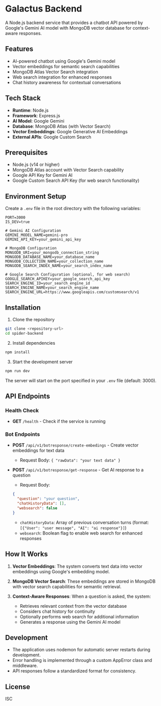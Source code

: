 # Galactus Backend

A Node.js backend service that provides a chatbot API powered by Google's Gemini AI model with MongoDB vector database for context-aware responses.

## Features

- AI-powered chatbot using Google's Gemini model
- Vector embeddings for semantic search capabilities
- MongoDB Atlas Vector Search integration
- Web search integration for enhanced responses
- Chat history awareness for contextual conversations

## Tech Stack

- **Runtime**: Node.js
- **Framework**: Express.js
- **AI Model**: Google Gemini
- **Database**: MongoDB Atlas (with Vector Search)
- **Vector Embeddings**: Google Generative AI Embeddings
- **External APIs**: Google Custom Search

## Prerequisites

- Node.js (v14 or higher)
- MongoDB Atlas account with Vector Search capability
- Google API Key for Gemini AI
- Google Custom Search API Key (for web search functionality)

## Environment Setup

Create a `.env` file in the root directory with the following variables:

```
PORT=3000
IS_DEV=true

# Gemini AI Configuration
GEMINI_MODEL_NAME=gemini-pro
GEMINI_API_KEY=your_gemini_api_key

# MongoDB Configuration
MONGODB_URI=your_mongodb_connection_string
MONGODB_DATABASE_NAME=your_database_name
MONGODB_COLLECTION_NAME=your_collection_name
MONGODB_SEARCH_INDEX_NAME=your_search_index_name

# Google Search Configuration (optional, for web search)
GOOGLE_SEARCH_APIKEY=your_google_search_api_key
SEARCH_ENGINE_ID=your_search_engine_id
SEARCH_ENGINE_NAME=your_search_engine_name
SEARCH_ENGINE_URL=https://www.googleapis.com/customsearch/v1
```

## Installation

1. Clone the repository

```bash
git clone <repository-url>
cd spider-backend
```

2. Install dependencies

```bash
npm install
```

3. Start the development server

```bash
npm run dev
```

The server will start on the port specified in your `.env` file (default: 3000).

## API Endpoints

### Health Check
- **GET** `/health` - Check if the service is running

### Bot Endpoints
- **POST** `/api/v1/botresponse/create-embedings` - Create vector embeddings for text data
  - Request Body: `{ "rawData": "your text data" }`

- **POST** `/api/v1/botresponse/get-response` - Get AI response to a question
  - Request Body: 
  ```json
  { 
    "question": "your question", 
    "chatHistoryData": [], 
    "websearch": false 
  }
  ```
  - `chatHistoryData`: Array of previous conversation turns (format: `[{"User": "user message", "AI": "ai response"}]`)
  - `websearch`: Boolean flag to enable web search for enhanced responses

## How It Works

1. **Vector Embeddings**: The system converts text data into vector embeddings using Google's embedding model.

2. **MongoDB Vector Search**: These embeddings are stored in MongoDB with vector search capabilities for semantic retrieval.

3. **Context-Aware Responses**: When a question is asked, the system:
   - Retrieves relevant context from the vector database
   - Considers chat history for continuity
   - Optionally performs web search for additional information
   - Generates a response using the Gemini AI model

## Development

- The application uses nodemon for automatic server restarts during development.
- Error handling is implemented through a custom AppError class and middleware.
- API responses follow a standardized format for consistency.

## License

ISC